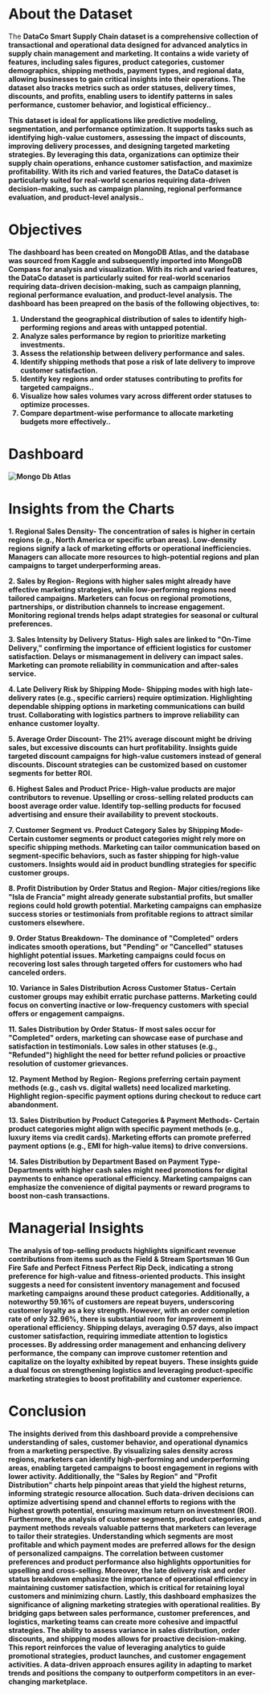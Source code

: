 <h1>About the Dataset</h1>
<p>The <strong>DataCo Smart Supply Chain<strong> dataset is a comprehensive collection of transactional and operational data designed for advanced analytics in supply chain management and marketing. It contains a wide variety of features, including sales figures, product categories, customer demographics, shipping methods, payment types, and regional data, allowing businesses to gain critical insights into their operations. The dataset also tracks metrics such as order statuses, delivery times, discounts, and profits, enabling users to identify patterns in sales performance, customer behavior, and logistical efficiency..</p>
<p>This dataset is ideal for applications like predictive modeling, segmentation, and performance optimization. It supports tasks such as identifying high-value customers, assessing the impact of discounts, improving delivery processes, and designing targeted marketing strategies. By leveraging this data, organizations can optimize their supply chain operations, enhance customer satisfaction, and maximize profitability. With its rich and varied features, the DataCo dataset is particularly suited for real-world scenarios requiring data-driven decision-making, such as campaign planning, regional performance evaluation, and product-level analysis..</p>

<h1>Objectives</h1>
The dashboard has been created on MongoDB Atlas, and the database was sourced from Kaggle and subsequently imported into MongoDB Compass for analysis and visualization. With its rich and varied features, the DataCo dataset is particularly suited for real-world scenarios requiring data-driven decision-making, such as campaign planning, regional performance evaluation, and product-level analysis. The dashboard has been preapred on the basis of the following objectives, to:
<ol>
  <li>Understand the geographical distribution of sales to identify high-performing regions and areas with untapped potential.</li>
  <li>Analyze sales performance by region to prioritize marketing investments.</li>
  <li>Assess the relationship between delivery performance and sales.</li>
  <li>Identify shipping methods that pose a risk of late delivery to improve customer satisfaction.</li>
  <li>Identify key regions and order statuses contributing to profits for targeted campaigns..</li>
  <li>Visualize how sales volumes vary across different order statuses to optimize processes.</li>
  <li>Compare department-wise performance to allocate marketing budgets more effectively..</li>
</ol>

<h1>Dashboard</h1>

![Mongo Db Atlas](https://github.com/user-attachments/assets/61b4f72b-ae09-45af-90bf-5f4a02d7fc72)

<h1>Insights from the Charts</h1>
<strong>1. Regional Sales Density-<strong>
The concentration of sales is higher in certain regions (e.g., North America or specific urban areas).
Low-density regions signify a lack of marketing efforts or operational inefficiencies.
Managers can allocate more resources to high-potential regions and plan campaigns to target underperforming areas.

<strong>2. Sales by Region-<strong>
Regions with higher sales might already have effective marketing strategies, while low-performing regions need tailored campaigns.
Marketers can focus on regional promotions, partnerships, or distribution channels to increase engagement.
Monitoring regional trends helps adapt strategies for seasonal or cultural preferences.

<strong>3. Sales Intensity by Delivery Status-<strong>
High sales are linked to "On-Time Delivery," confirming the importance of efficient logistics for customer satisfaction.
Delays or mismanagement in delivery can impact sales. Marketing can promote reliability in communication and after-sales service.

<strong>4. Late Delivery Risk by Shipping Mode-<strong>
Shipping modes with high late-delivery rates (e.g., specific carriers) require optimization.
Highlighting dependable shipping options in marketing communications can build trust.
Collaborating with logistics partners to improve reliability can enhance customer loyalty.

<strong>5. Average Order Discount-<strong>
The 21% average discount might be driving sales, but excessive discounts can hurt profitability.
Insights guide targeted discount campaigns for high-value customers instead of general discounts.
Discount strategies can be customized based on customer segments for better ROI.

<strong>6. Highest Sales and Product Price-<strong>
High-value products are major contributors to revenue. Upselling or cross-selling related products can boost average order value.
Identify top-selling products for focused advertising and ensure their availability to prevent stockouts.

<strong>7. Customer Segment vs. Product Category Sales by Shipping Mode-<strong>
Certain customer segments or product categories might rely more on specific shipping methods.
Marketing can tailor communication based on segment-specific behaviors, such as faster shipping for high-value customers.
Insights would aid in product bundling strategies for specific customer groups.

<strong>8. Profit Distribution by Order Status and Region-<strong>
Major cities/regions like "Isla de Francia" might already generate substantial profits, but smaller regions could hold growth potential.
Marketing campaigns can emphasize success stories or testimonials from profitable regions to attract similar customers elsewhere.

<strong>9. Order Status Breakdown-<strong>
The dominance of "Completed" orders indicates smooth operations, but "Pending" or "Cancelled" statuses highlight potential issues.
Marketing campaigns could focus on recovering lost sales through targeted offers for customers who had canceled orders.

<strong>10. Variance in Sales Distribution Across Customer Status-<strong>
Certain customer groups may exhibit erratic purchase patterns.
Marketing could focus on converting inactive or low-frequency customers with special offers or engagement campaigns.

<strong>11. Sales Distribution by Order Status-<strong>
If most sales occur for "Completed" orders, marketing can showcase ease of purchase and satisfaction in testimonials.
Low sales in other statuses (e.g., "Refunded") highlight the need for better refund policies or proactive resolution of customer grievances.

<strong>12. Payment Method by Region-<strong>
Regions preferring certain payment methods (e.g., cash vs. digital wallets) need localized marketing.
Highlight region-specific payment options during checkout to reduce cart abandonment.

<strong>13. Sales Distribution by Product Categories & Payment Methods-<strong>
Certain product categories might align with specific payment methods (e.g., luxury items via credit cards).
Marketing efforts can promote preferred payment options (e.g., EMI for high-value items) to drive conversions.

<strong>14. Sales Distribution by Department Based on Payment Type-<strong>
Departments with higher cash sales might need promotions for digital payments to enhance operational efficiency.
Marketing campaigns can emphasize the convenience of digital payments or reward programs to boost non-cash transactions.


<h1>Managerial Insights</h1>
The analysis of top-selling products highlights significant revenue contributions from items such as the Field & Stream Sportsman 16 Gun Fire Safe and Perfect Fitness Perfect Rip Deck, indicating a strong preference for high-value and fitness-oriented products. This insight suggests a need for consistent inventory management and focused marketing campaigns around these product categories. Additionally, a noteworthy 59.16% of customers are repeat buyers, underscoring customer loyalty as a key strength. However, with an order completion rate of only 32.96%, there is substantial room for improvement in operational efficiency. Shipping delays, averaging 0.57 days, also impact customer satisfaction, requiring immediate attention to logistics processes. By addressing order management and enhancing delivery performance, the company can improve customer retention and capitalize on the loyalty exhibited by repeat buyers. These insights guide a dual focus on strengthening logistics and leveraging product-specific marketing strategies to boost profitability and customer experience.

<h1>Conclusion</h1>
The insights derived from this dashboard provide a comprehensive understanding of sales, customer behavior, and operational dynamics from a marketing perspective. By visualizing sales density across regions, marketers can identify high-performing and underperforming areas, enabling targeted campaigns to boost engagement in regions with lower activity. Additionally, the "Sales by Region" and "Profit Distribution" charts help pinpoint areas that yield the highest returns, informing strategic resource allocation. Such data-driven decisions can optimize advertising spend and channel efforts to regions with the highest growth potential, ensuring maximum return on investment (ROI). Furthermore, the analysis of customer segments, product categories, and payment methods reveals valuable patterns that marketers can leverage to tailor their strategies. Understanding which segments are most profitable and which payment modes are preferred allows for the design of personalized campaigns. The correlation between customer preferences and product performance also highlights opportunities for upselling and cross-selling. Moreover, the late delivery risk and order status breakdown emphasize the importance of operational efficiency in maintaining customer satisfaction, which is critical for retaining loyal customers and minimizing churn. Lastly, this dashboard emphasizes the significance of aligning marketing strategies with operational realities. By bridging gaps between sales performance, customer preferences, and logistics, marketing teams can create more cohesive and impactful strategies. The ability to assess variance in sales distribution, order discounts, and shipping modes allows for proactive decision-making. This report reinforces the value of leveraging analytics to guide promotional strategies, product launches, and customer engagement activities. A data-driven approach ensures agility in adapting to market trends and positions the company to outperform competitors in an ever-changing marketplace.
